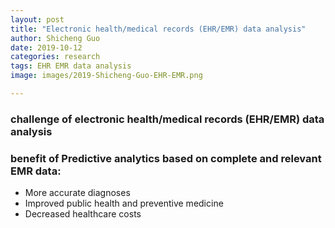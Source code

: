 ```yaml
---
layout: post
title: "Electronic health/medical records (EHR/EMR) data analysis"
author: Shicheng Guo
date: 2019-10-12
categories: research
tags: EHR EMR data analysis
image: images/2019-Shicheng-Guo-EHR-EMR.png	

---
```


### challenge of electronic health/medical records (EHR/EMR) data analysis


### benefit of Predictive analytics based on complete and relevant EMR data:
* More accurate diagnoses
* Improved public health and preventive medicine
* Decreased healthcare costs

 
